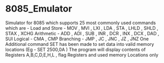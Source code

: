 # 8085_Emulator
Simulator for 8085 which supports 25 most commonly used commands which are -  Load and Store - MOV , MVI , LXI , LDA , STA , LHLD , SHLD , STAX , XCHG  Arithmetic - ADD , ADI , SUB , INR , DCR , INX , DCX , DAD , SUI  Logical - CMA , CMP  Branching - JMP , JC , JNC , JZ , JNZ  One Additional command SET has been made to set data into valid memory locations (Eg - SET 2500,0A )  The program will display contents of Registers A,B,C,D,E,H,L , flag Registers and used memory Locations only
